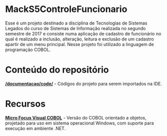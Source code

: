 # MackS5ControleFuncionario

Esse é um projeto destinado a disciplina de Tecnologias de Sistemas Legados do curso de Sistemas de Informação realizada no segundo semestre de 2017 e consiste numa aplicação de cadastro de funcionário no qual é realizado a inclusão, alteração, leitura e exclusão de um cadastro apartir de um menu principal. Nesse projeto foi utilizado a linguagem de programação COBOL.

# Conteúdo do repositório

[**/documentacao/code/**](https://github.com/DarioTeles/MackS5ControleFuncionario/tree/master/code) - Códigos do projeto para serem importados na IDE.


# Recursos

[**Micro Focus Visual COBOL**](https://github.com/apache/netbeans) - Versão do COBOL orientado a objetos, projetado para uso em sistema operacional Windows, com suporte para execução em ambiente .NET.